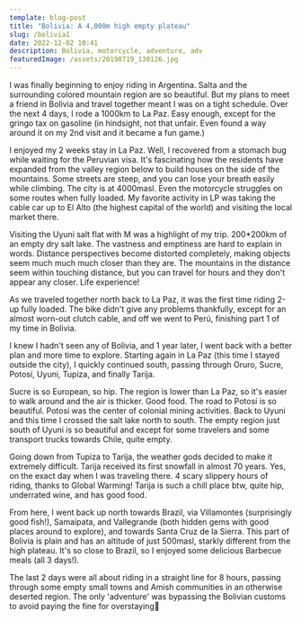 ```yaml
---
template: blog-post
title: "Bolivia: A 4,000m high empty plateau"
slug: /bolivia1
date: 2022-12-02 10:41
description: Bolivia, motorcycle, adventure, adv
featuredImage: /assets/20190719_130126.jpg
---
```

I was finally beginning to enjoy riding in Argentina. Salta and the surrounding colored mountain region are so beautiful. But my plans to meet a friend in Bolivia and travel together meant I was on a tight schedule. Over the next 4 days, I rode a 1000km to La Paz. Easy enough, except for the gringo tax on gasoline (in hindsight, not that unfair. Even found a way around it on my 2nd visit and it became a fun game.)

I enjoyed my 2 weeks stay in La Paz. Well, I recovered from a stomach bug while waiting for the Peruvian visa. It's fascinating how the residents have expanded from the valley region below to build houses on the side of the mountains. Some streets are steep, and you can lose your breath easily while climbing. The city is at 4000masl. Even the motorcycle struggles on some routes when fully loaded. My favorite activity in LP was taking the cable car up to El Alto (the highest capital of the world) and visiting the local market there.

Visiting the Uyuni salt flat with M was a highlight of my trip. 200*200km of an empty dry salt lake. The vastness and emptiness are hard to explain in words. Distance perspectives become distorted completely, making objects seem much much much closer than they are. The mountains in the distance seem within touching distance, but you can travel for hours and they don't appear any closer. Life experience!

As we traveled together north back to La Paz, it was the first time riding 2-up fully loaded. The bike didn't give any problems thankfully, except for an almost worn-out clutch cable, and off we went to Perú, finishing part 1 of my time in Bolivia.

I knew I hadn't seen any of Bolivia, and 1 year later, I went back with a better plan and more time to explore. Starting again in La Paz (this time I stayed outside the city), I quickly continued south, passing through Oruro, Sucre, Potosí, Uyuni, Tupiza, and finally Tarija.

Sucre is so European, so hip. The region is lower than La Paz, so it's easier to walk around and the air is thicker. Good food. The road to Potosí is so beautiful. Potosí was the center of colonial mining activities. Back to Uyuni and this time I crossed the salt lake north to south. The empty region just south of Uyuni is so beautiful and except for some travelers and some transport trucks towards Chile, quite empty.

Going down from Tupiza to Tarija, the weather gods decided to make it extremely difficult. Tarija received its first snowfall in almost 70 years. Yes, on the exact day when I was traveling there. 4 scary slippery hours of riding, thanks to Global Warming! Tarija is such a chill place btw, quite hip, underrated wine, and has good food.

From here, I went back up north towards Brazil, via Villamontes (surprisingly good fish!), Samaipata, and Vallegrande (both hidden gems with good places around to explore), and towards Santa Cruz de la Sierra. This part of Bolivia is plain and has an altitude of just 500masl, starkly different from the high plateau. It's so close to Brazil, so I enjoyed some delicious Barbecue meals (all 3 days!).

The last 2 days were all about riding in a straight line for 8 hours, passing through some empty small towns and Amish communities in an otherwise deserted region. The only 'adventure' was bypassing the Bolivian customs to avoid paying the fine for overstaying🤫